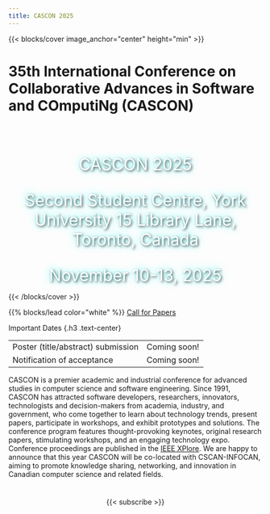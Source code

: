 ```yaml
---
title: CASCON 2025 
---
```


{{< blocks/cover image_anchor="center" height="min" >}}
<h1 class="title">35th International Conference on Collaborative Advances in Software and COmputiNg (CASCON)</h1>
<p class="lead mt-5" style="text-align: center; font-size: 2rem; color: white; text-shadow: 2px 2px 5px rgba(0, 0, 0, 0.7), 0 0 15px rgba(0, 255, 255, 0.7); margin-top: 5rem;"> CASCON 2025

<div style="text-align: center; font-size: 2rem; color: white; text-shadow: 2px 2px 5px rgba(0, 0, 0, 0.7), 0 0 15px rgba(0, 255, 255, 0.7);">Second Student Centre, York University
15 Library Lane, Toronto, Canada</div>
<div style="text-align: center; font-size: 2rem; color: white; text-shadow: 2px 2px 5px rgba(0, 0, 0, 0.7), 0 0 15px rgba(0, 255, 255, 0.7); margin-top: 2rem;">November 10-13, 2025</div></p>
<!-- {{< blocks/link-down color="info" >}} -->
{{< /blocks/cover >}}


{{% blocks/lead color="white" %}}
<a class="btn btn-lg btn-secondary me-3 mb-4" href="cfp/">
  Call for Papers<i class="fas fa-arrow-alt-circle-right ms-2"></i>
</a>

Important Dates
{.h3 .text-center}
<center>
<table class="table caption-top">
  <tbody>
    <tr>
      <td>Poster (title/abstract) submission</td>
      <td>Coming soon!</td>
    </tr>
    <tr>
      <td>Notification of acceptance</td>
      <td>Coming soon!</td>
    </tr>
  </tbody>
</table>
</center>
<p class="lead mt-5" align="left" style="margin-bottom:1cm">
CASCON is a premier academic and industrial conference for advanced studies in computer science and software engineering. Since 1991, CASCON has attracted software developers, researchers, innovators, technologists and decision-makers from academia, industry, and government, who come together to learn about technology trends, present papers, participate in workshops, and exhibit prototypes and solutions.
The conference program features thought-provoking keynotes, original research papers, stimulating workshops, and an engaging technology expo. Conference proceedings are published in the <a href="https://ieeexplore.ieee.org/Xplore/home.jsp">IEEE XPlore</a>.  
We are happy to announce that this year CASCON will be co-located with CSCAN-INFOCAN, aiming to promote knowledge sharing, networking, and innovation in Canadian computer science and related fields.
</p>

<center>
{{< subscribe >}}
</center>
<!-- {{% /blocks/lead %}} -->

<!-- {{% blocks/section %}}
Sponsors
{.h1 .text-center}
{{% /blocks/section %}} -->

<!-- {{% blocks/section type="row" color="white" %}}
<center>
  {{< card >}}
<a href=https://cscan-infocan.ca>
<img src="sponsors/cs-can.png" style="max-width:80%;max-height=80%;">
</a>
  {{< /card >}}
  {{< card >}}
<a href=https://ieee.org>
<img src="sponsors/ieee.png" style="max-width:33%;max-height=80%;">
<img src="sponsors/IEEE-CS_LOGO.jpg" style="max-width:33%;max-height=80%;">
<img src="sponsors/TCSE-color.jpg" style="max-width:33%;max-height=80%;">
</a>
  {{< /card >}}
  {{< card >}}
<a href=https://www.huawei.com/ca/>
<img src="sponsors/Huawei_logo.png" style="max-width:30%;max-height=80%;">
</a>
  {{< /card >}}
</center>
{{% /blocks/section %}} -->

